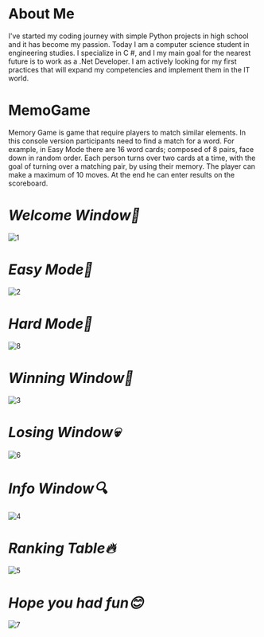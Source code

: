 # About Me
I've started my coding journey with simple Python projects in high school and it has become my passion. Today I am a computer science student in engineering studies. I specialize in C #, and I my main goal for the nearest future is to work as a .Net Developer. I am actively looking for my first practices that will expand my competencies and implement them in the IT world. 

# MemoGame
Memory Game is game that require players to match similar elements. In this console version participants need to find a match for a word. For example, in Easy Mode there are 16 word cards; composed of 8 pairs, face down in random order. Each person turns over two cards at a time, with the goal of turning over a matching pair, by using their memory. The player can make a maximum of 10 moves. At the end he can enter results on the scoreboard.

# _Welcome Window👋_
![1](https://user-images.githubusercontent.com/62801668/157441018-b0bfa390-60b8-45d5-86fc-c4066c14bb0b.png)
# _Easy Mode🥱_
![2](https://user-images.githubusercontent.com/62801668/157440795-1297013d-1530-47a0-b58f-b174ecc882cf.png)
# _Hard Mode🤨_
![8](https://user-images.githubusercontent.com/62801668/157542401-679cd987-17d6-4e83-b152-ca96fff2183a.png)
# _Winning Window🎉_
![3](https://user-images.githubusercontent.com/62801668/157440799-c99d29dd-1247-4ca9-b1f6-d0d226850405.png)
# _Losing Window💀_
![6](https://user-images.githubusercontent.com/62801668/157441398-da236c46-8b8a-4614-b30b-77e37904045d.png)
# _Info Window🔍_
![4](https://user-images.githubusercontent.com/62801668/157440802-268b0fd6-1394-4cb1-bb53-a49ce45fab17.png)
# _Ranking Table🔥_
![5](https://user-images.githubusercontent.com/62801668/157440804-74d379df-58c0-49ae-99ab-072981c64b5c.png)
# _Hope you had fun😊_
![7](https://user-images.githubusercontent.com/62801668/157442068-d956e5f7-e583-473d-89d7-aa8111c569e1.png)
